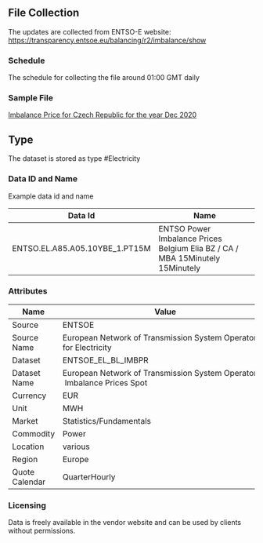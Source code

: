 ## File Collection

The updates are collected from ENTSO-E website: https://transparency.entsoe.eu/balancing/r2/imbalance/show

### Schedule

The schedule for collecting the file around 01:00 GMT daily

### Sample File

[Imbalance Price for Czech Republic for the year Dec 2020](pathname:///file-samples/001-IMBALANCE_PRICES_202012012300-202012182300.xml)

## Type

The dataset is stored as type #Electricity

### Data ID and Name

Example data id and name

|**Data Id**|**Name**|
|-|-|
|ENTSO.EL.A85.A05.10YBE_1.PT15M|ENTSO Power Imbalance Prices Belgium Elia BZ / CA / MBA 15Minutely 15Minutely|

### Attributes

|Name|Value|
|-|-|
|Source|ENTSOE|
|Source Name|European Network of Transmission System Operators for Electricity|
|Dataset|ENTSOE_EL_BL_IMBPR|
|Dataset Name|European Network of Transmission System Operators - Imbalance Prices Spot|
|Currency|EUR|
|Unit|MWH|
|Market|Statistics/Fundamentals|
|Commodity|Power|
|Location|various|
|Region|Europe|
|Quote Calendar|QuarterHourly|

### Licensing

Data is freely available in the vendor website and can be used by clients without permissions.